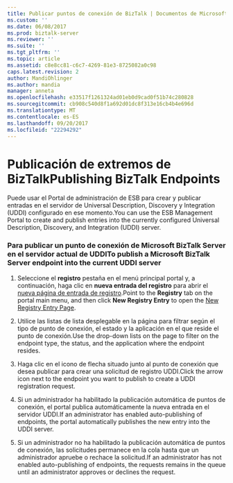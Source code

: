 ```yaml
---
title: Publicar puntos de conexión de BizTalk | Documentos de Microsoft
ms.custom: ''
ms.date: 06/08/2017
ms.prod: biztalk-server
ms.reviewer: ''
ms.suite: ''
ms.tgt_pltfrm: ''
ms.topic: article
ms.assetid: c8e8cc81-c6c7-4269-81e3-8725082a0c98
caps.latest.revision: 2
author: MandiOhlinger
ms.author: mandia
manager: anneta
ms.openlocfilehash: e33517f1261324ad01eb0d9cad0f51b74c280828
ms.sourcegitcommit: cb908c540d8f1a692d01dc8f313e16cb4b4e696d
ms.translationtype: MT
ms.contentlocale: es-ES
ms.lasthandoff: 09/20/2017
ms.locfileid: "22294292"
---
```

# <a name="publishing-biztalk-endpoints"></a><span data-ttu-id="58ebb-102">Publicación de extremos de BizTalk</span><span class="sxs-lookup"><span data-stu-id="58ebb-102">Publishing BizTalk Endpoints</span></span>
<span data-ttu-id="58ebb-103">Puede usar el Portal de administración de ESB para crear y publicar entradas en el servidor de Universal Description, Discovery y Integration (UDDI) configurado en ese momento.</span><span class="sxs-lookup"><span data-stu-id="58ebb-103">You can use the ESB Management Portal to create and publish entries into the currently configured Universal Description, Discovery, and Integration (UDDI) server.</span></span>  
  
### <a name="to-publish-a-microsoft-biztalk-server-endpoint-into-the-current-uddi-server"></a><span data-ttu-id="58ebb-104">Para publicar un punto de conexión de Microsoft BizTalk Server en el servidor actual de UDDI</span><span class="sxs-lookup"><span data-stu-id="58ebb-104">To publish a Microsoft BizTalk Server endpoint into the current UDDI server</span></span>  
  
1.  <span data-ttu-id="58ebb-105">Seleccione el **registro** pestaña en el menú principal portal y, a continuación, haga clic en **nueva entrada del registro** para abrir el [nueva página de entrada de registro](../esb-toolkit/new-registry-entry-page.md).</span><span class="sxs-lookup"><span data-stu-id="58ebb-105">Point to the **Registry** tab on the portal main menu, and then click **New Registry Entry** to open the [New Registry Entry Page](../esb-toolkit/new-registry-entry-page.md).</span></span>  
  
2.  <span data-ttu-id="58ebb-106">Utilice las listas de lista desplegable en la página para filtrar según el tipo de punto de conexión, el estado y la aplicación en el que reside el punto de conexión.</span><span class="sxs-lookup"><span data-stu-id="58ebb-106">Use the drop-down lists on the page to filter on the endpoint type, the status, and the application where the endpoint resides.</span></span>  
  
3.  <span data-ttu-id="58ebb-107">Haga clic en el icono de flecha situado junto al punto de conexión que desea publicar para crear una solicitud de registro UDDI.</span><span class="sxs-lookup"><span data-stu-id="58ebb-107">Click the arrow icon next to the endpoint you want to publish to create a UDDI registration request.</span></span>  
  
4.  <span data-ttu-id="58ebb-108">Si un administrador ha habilitado la publicación automática de puntos de conexión, el portal publica automáticamente la nueva entrada en el servidor UDDI.</span><span class="sxs-lookup"><span data-stu-id="58ebb-108">If an administrator has enabled auto-publishing of endpoints, the portal automatically publishes the new entry into the UDDI server.</span></span>  
  
5.  <span data-ttu-id="58ebb-109">Si un administrador no ha habilitado la publicación automática de puntos de conexión, las solicitudes permanece en la cola hasta que un administrador apruebe o rechace la solicitud.</span><span class="sxs-lookup"><span data-stu-id="58ebb-109">If an administrator has not enabled auto-publishing of endpoints, the requests remains in the queue until an administrator approves or declines the request.</span></span>
